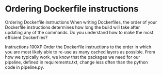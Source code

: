 # Ordering Dockerfile instructions

Ordering Dockerfile instructions
When writing Dockerfiles, the order of your Dockerfile instructions determines how long the build will take after updating any of the commands. Do you understand how to make the most efficient Dockerfiles?

Instructions
100XP
Order the Dockerfile instructions to the order in which you are most likely able to re-use as many cached layers as possible.
From how we typically work, we know that the packages we need for our pipeline, defined in requirements.txt, change less often than the python code in pipeline.py.